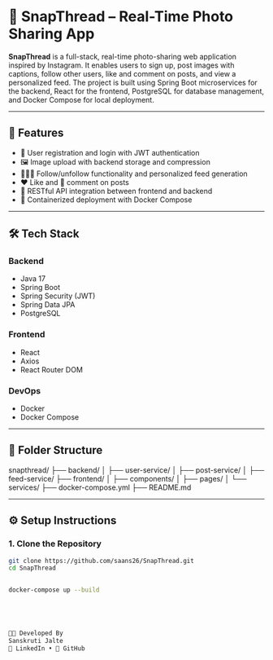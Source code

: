# 📸 SnapThread – Real-Time Photo Sharing App

**SnapThread** is a full-stack, real-time photo-sharing web application inspired by Instagram. It enables users to sign up, post images with captions, follow other users, like and comment on posts, and view a personalized feed. The project is built using Spring Boot microservices for the backend, React for the frontend, PostgreSQL for database management, and Docker Compose for local deployment.

---

## 🚀 Features

- 🔐 User registration and login with JWT authentication
- 🖼️ Image upload with backend storage and compression
- 🧑‍🤝‍🧑 Follow/unfollow functionality and personalized feed generation
- ❤️ Like and 💬 comment on posts
- 📄 RESTful API integration between frontend and backend
- 🐳 Containerized deployment with Docker Compose

---

## 🛠 Tech Stack

### Backend
- Java 17
- Spring Boot
- Spring Security (JWT)
- Spring Data JPA
- PostgreSQL

### Frontend
- React
- Axios
- React Router DOM

### DevOps
- Docker
- Docker Compose

---

## 📁 Folder Structure

snapthread/
├── backend/
│ ├── user-service/
│ ├── post-service/
│ ├── feed-service/
├── frontend/
│ ├── components/
│ ├── pages/
│ └── services/
├── docker-compose.yml
├── README.md


---

## ⚙️ Setup Instructions

### 1. Clone the Repository
```bash
git clone https://github.com/saans26/SnapThread.git
cd SnapThread


docker-compose up --build





👩‍💻 Developed By
Sanskruti Jalte
🔗 LinkedIn • 🐙 GitHub


